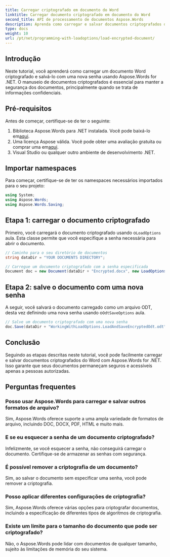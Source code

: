 ```yaml
---
title: Carregar criptografado em documento do Word
linktitle: Carregar documento criptografado em documento do Word
second_title: API de processamento de documentos Aspose.Words
description: Aprenda como carregar e salvar documentos criptografados do Word usando Aspose.Words for .NET. Proteja seus documentos com novas senhas facilmente. Guia passo a passo incluído.
type: docs
weight: 10
url: /pt/net/programming-with-loadoptions/load-encrypted-document/
---
```

## Introdução

Neste tutorial, você aprenderá como carregar um documento Word criptografado e salvá-lo com uma nova senha usando Aspose.Words for .NET. O manuseio de documentos criptografados é essencial para manter a segurança dos documentos, principalmente quando se trata de informações confidenciais.

## Pré-requisitos

Antes de começar, certifique-se de ter o seguinte:

1.  Biblioteca Aspose.Words para .NET instalada. Você pode baixá-lo em[aqui](https://downloads.aspose.com/words/net).
2.  Uma licença Aspose válida. Você pode obter uma avaliação gratuita ou comprar uma em[aqui](https://purchase.aspose.com/buy).
3. Visual Studio ou qualquer outro ambiente de desenvolvimento .NET.

## Importar namespaces

Para começar, certifique-se de ter os namespaces necessários importados para o seu projeto:

```csharp
using System;
using Aspose.Words;
using Aspose.Words.Saving;
```

## Etapa 1: carregar o documento criptografado

 Primeiro, você carregará o documento criptografado usando o`LoadOptions` aula. Esta classe permite que você especifique a senha necessária para abrir o documento.

```csharp
// Caminho para o seu diretório de documentos
string dataDir = "YOUR DOCUMENTS DIRECTORY";

// Carregue um documento criptografado com a senha especificada
Document doc = new Document(dataDir + "Encrypted.docx", new LoadOptions("password"));
```

## Etapa 2: salve o documento com uma nova senha

 A seguir, você salvará o documento carregado como um arquivo ODT, desta vez definindo uma nova senha usando o`OdtSaveOptions` aula.

```csharp
// Salve um documento criptografado com uma nova senha
doc.Save(dataDir + "WorkingWithLoadOptions.LoadAndSaveEncryptedOdt.odt", new OdtSaveOptions("newpassword"));
```

## Conclusão

Seguindo as etapas descritas neste tutorial, você pode facilmente carregar e salvar documentos criptografados do Word com Aspose.Words for .NET. Isso garante que seus documentos permaneçam seguros e acessíveis apenas a pessoas autorizadas.

## Perguntas frequentes

### Posso usar Aspose.Words para carregar e salvar outros formatos de arquivo?
Sim, Aspose.Words oferece suporte a uma ampla variedade de formatos de arquivo, incluindo DOC, DOCX, PDF, HTML e muito mais.

### E se eu esquecer a senha de um documento criptografado?
Infelizmente, se você esquecer a senha, não conseguirá carregar o documento. Certifique-se de armazenar as senhas com segurança.

### É possível remover a criptografia de um documento?
Sim, ao salvar o documento sem especificar uma senha, você pode remover a criptografia.

### Posso aplicar diferentes configurações de criptografia?
Sim, Aspose.Words oferece várias opções para criptografar documentos, incluindo a especificação de diferentes tipos de algoritmos de criptografia.

### Existe um limite para o tamanho do documento que pode ser criptografado?
Não, o Aspose.Words pode lidar com documentos de qualquer tamanho, sujeito às limitações de memória do seu sistema.
